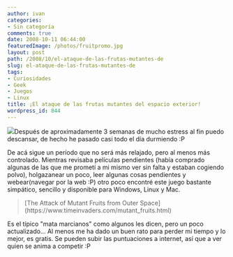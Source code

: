 ```yaml
---
author: ivan
categories:
- Sin categoría
comments: true
date: 2008-10-11 06:44:00
featuredImage: /photos/fruitpromo.jpg
layout: post
path: /2008/10/el-ataque-de-las-frutas-mutantes-de
slug: el-ataque-de-las-frutas-mutantes-de
tags:
- Curiosidades
- Geek
- Juegos
- Linux
title: ¡El ataque de las frutas mutantes del espacio exterior!
wordpress_id: 844
---
```


[![](/photos/fruitpromo.jpg)](https://4.bp.blogspot.com/_T2UWuNJg3dQ/SPAGjtRD9XI/AAAAAAAAA_A/mGP3hCFRDX8/s1600-h/fruitpromo.jpg)Después de aproximadamente 3 semanas de mucho estress al fin puedo descansar, de hecho he pasado casi todo el día durmiendo :P

De acá sigue un período que no será más relajado, pero al menos más controlado. Mientras revisaba películas pendientes (había comprado algunas de las que me prometí a mi mismo ver sin falta y estaban cogiendo polvo), holgazanear un poco, leer algunas cosas pendientes y webear(navegar por la web :P) otro poco encontré este juego bastante simpático, sencillo y disponible para Windows, Linux y Mac.

<blockquote>
[The Attack of Mutant Fruits from Outer Space](https://www.timeinvaders.com/mutant_fruits.html)</blockquote>

Es el típico "mata marcianos" como algunos les dicen, pero un poco actualizado... Al menos me ha dado un buen rato para perder mi tiempo y lo mejor, es gratis. Se pueden subir las puntuaciones a internet, así que a ver quien se anima a competir :P